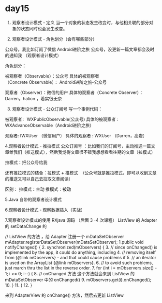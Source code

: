 # day15

1. 观察者设计模式 - 定义
当一个对象的状态发生改变时，与他相关联的部分对象的状态同时也会发生改变。



2. 观察者设计模式 - 角色划分（会有哪些部分）

公众号，我比如订阅了微信 Android进阶之旅 公众号，没更新一篇文章都会及时的通知我 （观察者设计模式）

角色划分：

被观察者（Observable）：公众号
具体的被观察者（Concrete Observable）： Android进阶之旅-公众号

观察者（Observer）：微信的用户
具体的观察者（Concrete Observer）： Darren，hation ，着实很无奈

3. 观察者设计模式 - 公众订阅号
写一个事例代码：

被观察者 :  WXPublicObservable(公众号)
具体的被观察者 : WXAdvanceObservable（Android进阶之旅）

观察者: IWXUser （微信用户）
具体的观察者 : WXUser （Darren，高岩）

4.观察者设计模式 - 推拉模式
公众订阅号 ：比如我们的订阅号，主动推送一篇文章给我们（推送模式），然后我觉得文章很不错我想想看看往期的文章（拉模式）

拉模式：把公众号给我

还有推拉模式的结合：拉模式 + 推模式  （公众号就是推拉模式，即可以收到文章的推送又可以自己去拉取文章阅读）

区别：
拉模式：主动
推模式：被动

5.Java 自带的观察者设计模式


6.观察者设计模式 - 观察数据插入（实战）


7.观察者设计模式的使用
RXjava 源码 （后面 3 -4 次课程）
ListView 的 Adapter 的 setDataChange 的

// ListView 的方法 ，给 Adapter 注册一个 mDataSetObserver
mAdapter.registerDataSetObserver(mDataSetObserver);
1.public void notifyChanged() {
2.        synchronized(mObservers) {
3.            // since onChanged() is implemented by the app, it could do anything, including
4.            // removing itself from {@link mObservers} - and that could cause problems if
5.            // an iterator is used on the ArrayList {@link mObservers}.
6.            // to avoid such problems, just march thru the list in the reverse order.
7.            for (int i = mObservers.size() - 1; i >= 0; i--) {
8.                // onChanged 方法 这个方法就会来到  ListView 的 mDataSetObserver 中的 onChanged()
9.                mObservers.get(i).onChanged();
10.            }
11.        }
12.    }

来到 AdapterView 的 onChange() 方法，然后去更新 ListView 



